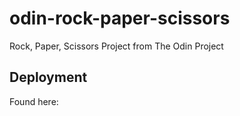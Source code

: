 # odin-rock-paper-scissors
Rock, Paper, Scissors Project from The Odin Project

## Deployment
Found here:
